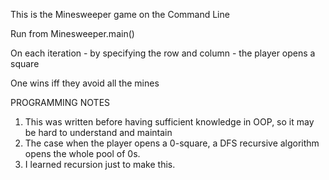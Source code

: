 This is the Minesweeper game on the Command Line

Run from Minesweeper.main()

On each iteration - by specifying the row and column - the player opens a square

One wins iff they avoid all the mines

PROGRAMMING NOTES
1. This was written before having sufficient knowledge in OOP, so it may be hard to understand and maintain
2. The case when the player opens a 0-square, a DFS recursive algorithm opens the whole pool of 0s.
3. I learned recursion just to make this.